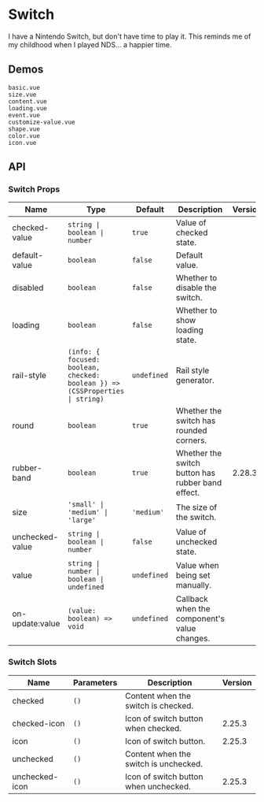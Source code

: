 # Switch

I have a Nintendo Switch, but don't have time to play it. This reminds me of my childhood when I played NDS... a happier time.

## Demos

```demo
basic.vue
size.vue
content.vue
loading.vue
event.vue
customize-value.vue
shape.vue
color.vue
icon.vue
```

## API

### Switch Props

| Name | Type | Default | Description | Version |
| --- | --- | --- | --- | --- |
| checked-value | `string \| boolean \| number` | `true` | Value of checked state. |  |
| default-value | `boolean` | `false` | Default value. |  |
| disabled | `boolean` | `false` | Whether to disable the switch. |  |
| loading | `boolean` | `false` | Whether to show loading state. |  |
| rail-style | `(info: { focused: boolean, checked: boolean }) => (CSSProperties \| string)` | `undefined` | Rail style generator. |  |
| round | `boolean` | `true` | Whether the switch has rounded corners. |  |
| rubber-band | `boolean` | `true` | Whether the switch button has rubber band effect. | 2.28.3 |
| size | `'small' \| 'medium' \| 'large'` | `'medium'` | The size of the switch. |  |
| unchecked-value | `string \| boolean \| number` | `false` | Value of unchecked state. |  |
| value | `string \| number \| boolean \| undefined` | `undefined` | Value when being set manually. |  |
| on-update:value | `(value: boolean) => void` | `undefined` | Callback when the component's value changes. |  |

### Switch Slots

| Name | Parameters | Description | Version |
| --- | --- | --- | --- |
| checked | `()` | Content when the switch is checked. |  |
| checked-icon | `()` | Icon of switch button when checked. | 2.25.3 |
| icon | `()` | Icon of switch button. | 2.25.3 |
| unchecked | `()` | Content when the switch is unchecked. |  |
| unchecked-icon | `()` | Icon of switch button when unchecked. | 2.25.3 |

